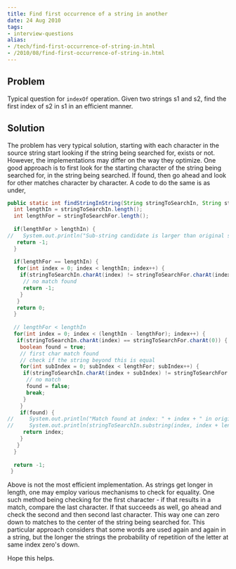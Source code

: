 ```yaml
---
title: Find first occurrence of a string in another
date: 24 Aug 2010
tags: 
- interview-questions
alias:
- /tech/find-first-occurrence-of-string-in.html
- /2010/08/find-first-occurrence-of-string-in.html
---
```


Problem
-------

Typical question for `indexOf` operation. Given two strings s1 and s2, find the first index of 
s2 in s1 in an efficient manner.

Solution
--------

The problem has very typical solution, starting with each character in the source string start 
looking if the string being searched for, exists or not. However, the implementations may differ 
on the way they optimize. One good approach is to first look for the starting character of the 
string being searched for, in the string being searched. If found, then go ahead and look for 
other matches character by character. A code to do the same is as under,

```java
public static int findStringInString(String stringToSearchIn, String stringToSearchFor) {
  int lengthIn = stringToSearchIn.length();
  int lengthFor = stringToSearchFor.length();
   
  if(lengthFor > lengthIn) {
//   System.out.println("Sub-string candidate is larger than original string");
   return -1;
  }
   
  if(lengthFor == lengthIn) {
   for(int index = 0; index < lengthIn; index++) {
    if(stringToSearchIn.charAt(index) != stringToSearchFor.charAt(index)) {
     // no match found
     return -1;
    }
   }
   return 0;
  }
   
  // lengthFor < lengthIn
  for(int index = 0; index < (lengthIn - lengthFor); index++) {
   if(stringToSearchIn.charAt(index) == stringToSearchFor.charAt(0)) {
    boolean found = true;
    // first char match found
    // check if the string beyond this is equal
    for(int subIndex = 0; subIndex < lengthFor; subIndex++) {
     if(stringToSearchIn.charAt(index + subIndex) != stringToSearchFor.charAt(subIndex)) {
      // no match
      found = false;
      break;
     }
    }
    if(found) {
//     System.out.println("Match found at index: " + index + " in original string.");
//     System.out.println(stringToSearchIn.substring(index, index + lengthFor));
     return index;
    }
   }
  }
   
  return -1;
 }
```

Above is not the most efficient implementation. As strings get longer in length, one may employ 
various mechanisms to check for equality. One such method being checking for the first 
character - if that results in a match, compare the last character. If that succeeds as well, 
go ahead and check the second and then second last character. This way one can zero down to matches 
to the center of the string being searched for. This particular approach considers that some words 
are used again and again in a string, but the longer the strings the probability of repetition 
of the letter at same index zero's down.

Hope this helps.